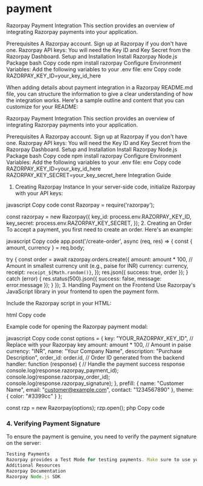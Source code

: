 # payment
Razorpay Payment Integration
This section provides an overview of integrating Razorpay payments into your application.

Prerequisites
A Razorpay account. Sign up at Razorpay if you don't have one.
Razorpay API keys: You will need the Key ID and Key Secret from the Razorpay Dashboard.
Setup and Installation
Install Razorpay Node.js Package
bash
Copy code
npm install razorpay
Configure Environment Variables: Add the following variables to your .env file:
env
Copy code
RAZORPAY_KEY_ID=your_key_id_here


When adding details about payment integration in a Razorpay README.md file, you can structure the information to give a clear understanding of how the integration works. Here's a sample outline and content that you can customize for your README:

Razorpay Payment Integration
This section provides an overview of integrating Razorpay payments into your application.

Prerequisites
A Razorpay account. Sign up at Razorpay if you don't have one.
Razorpay API keys: You will need the Key ID and Key Secret from the Razorpay Dashboard.
Setup and Installation
Install Razorpay Node.js Package
bash
Copy code
npm install razorpay
Configure Environment Variables: Add the following variables to your .env file:
env
Copy code
RAZORPAY_KEY_ID=your_key_id_here
RAZORPAY_KEY_SECRET=your_key_secret_here
Integration Guide
1. Creating Razorpay Instance
In your server-side code, initialize Razorpay with your API keys:

javascript
Copy code
const Razorpay = require('razorpay');

const razorpay = new Razorpay({
  key_id: process.env.RAZORPAY_KEY_ID,
  key_secret: process.env.RAZORPAY_KEY_SECRET,
});
2. Creating an Order
To accept a payment, you first need to create an order. Here's an example:

javascript
Copy code
app.post('/create-order', async (req, res) => {
  const { amount, currency } = req.body;
  
  try {
    const order = await razorpay.orders.create({
      amount: amount * 100, // Amount in smallest currency unit (e.g., paise for INR)
      currency: currency,
      receipt: `receipt_${Math.random()}`,
    });
    res.json({ success: true, order });
  } catch (error) {
    res.status(500).json({ success: false, message: error.message });
  }
});
3. Handling Payment on the Frontend
Use Razorpay's JavaScript library in your frontend to open the payment form.

Include the Razorpay script in your HTML:

html
Copy code
<script src="https://checkout.razorpay.com/v1/checkout.js"></script>
Example code for opening the Razorpay payment modal:

javascript
Copy code
const options = {
  key: "YOUR_RAZORPAY_KEY_ID", // Replace with your Razorpay key
  amount: amount * 100, // Amount in paise
  currency: "INR",
  name: "Your Company Name",
  description: "Purchase Description",
  order_id: order.id, // Order ID generated from the backend
  handler: function (response) {
    // Handle the payment success response
    console.log(response.razorpay_payment_id);
    console.log(response.razorpay_order_id);
    console.log(response.razorpay_signature);
  },
  prefill: {
    name: "Customer Name",
    email: "customer@example.com",
    contact: "1234567890"
  },
  theme: {
    color: "#3399cc"
  }
};

const rzp = new Razorpay(options);
rzp.open();
php
Copy code

### 4. Verifying Payment Signature
To ensure the payment is genuine, you need to verify the payment signature on the server:
```javascript
Testing Payments
Razorpay provides a Test Mode for testing payments. Make sure to use your test API keys while testing.
Additional Resources
Razorpay Documentation
Razorpay Node.js SDK